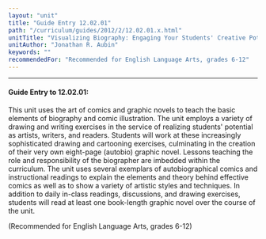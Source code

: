 ```yaml
---
layout: "unit"
title: "Guide Entry 12.02.01"
path: "/curriculum/guides/2012/2/12.02.01.x.html"
unitTitle: "Visualizing Biography: Engaging Your Students' Creative Potential through Graphic Novels"
unitAuthor: "Jonathan R. Aubin"
keywords: ""
recommendedFor: "Recommended for English Language Arts, grades 6-12"
---
```

<body>
<hr/>
 <h4>
  Guide Entry to 12.02.01:
 </h4>
 <p>
  This unit uses the art of comics and graphic novels to teach the basic elements of biography and comic illustration. The unit employs a variety of drawing and writing exercises in the service of realizing students' potential as artists, writers, and readers. Students will work at these increasingly sophisticated drawing and cartooning exercises, culminating in the creation of their very own eight-page (autobio) graphic novel. Lessons teaching the role and responsibility of the biographer are imbedded within the curriculum. The unit uses several exemplars of autobiographical comics and instructional readings to explain the elements and theory behind effective comics as well as to show a variety of artistic styles and techniques. In addition to daily in-class readings, discussions, and drawing exercises, students will read at least one book-length graphic novel over the course of the unit.
 </p>
<p>
  (Recommended for English Language Arts, grades 6-12)
 </p>


</body>